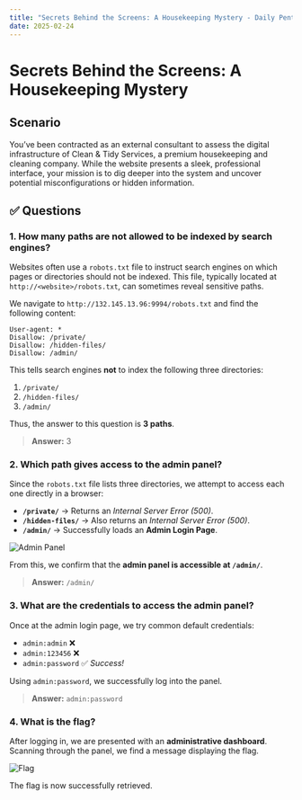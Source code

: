 ```yaml
---
title: "Secrets Behind the Screens: A Housekeeping Mystery - Daily Pentesting"
date: 2025-02-24
---
```


# Secrets Behind the Screens: A Housekeeping Mystery

## Scenario

You’ve been contracted as an external consultant to assess the digital infrastructure of Clean & Tidy Services, a
premium housekeeping and cleaning company. While the website presents a sleek, professional interface, your mission is
to dig deeper into the system and uncover potential misconfigurations or hidden information.

## ✅ Questions

### 1. How many paths are not allowed to be indexed by search engines?

Websites often use a `robots.txt` file to instruct search engines on which pages or directories should not be indexed.
This file, typically located at `http://<website>/robots.txt`, can sometimes reveal sensitive paths.

We navigate to `http://132.145.13.96:9994/robots.txt` and find the following content:

```plaintext
User-agent: *
Disallow: /private/
Disallow: /hidden-files/
Disallow: /admin/
```

This tells search engines **not** to index the following three directories:

1. `/private/`
2. `/hidden-files/`
3. `/admin/`

Thus, the answer to this question is **3 paths**.

> **Answer:** 3

### 2. Which path gives access to the admin panel?

Since the `robots.txt` file lists three directories, we attempt to access each one directly in a browser:

- **`/private/`** → Returns an *Internal Server Error (500)*.
- **`/hidden-files/`** → Also returns an *Internal Server Error (500)*.
- **`/admin/`** → Successfully loads an **Admin Login Page**.

![Admin Panel](/ctf/daily-pentesting/secrets-behind-the-screens-a-housekeeping-mystery/admin-panel.png)

From this, we confirm that the **admin panel is accessible at `/admin/`**.

> **Answer:** `/admin/`

### 3. What are the credentials to access the admin panel?

Once at the admin login page, we try common default credentials:

- `admin:admin` ❌
- `admin:123456` ❌
- `admin:password` ✅ *Success!*

Using `admin:password`, we successfully log into the panel.

> **Answer:** `admin:password`

### 4. What is the flag?

After logging in, we are presented with an **administrative dashboard**. Scanning through the panel, we find a message
displaying the flag.

![Flag](/ctf/daily-pentesting/secrets-behind-the-screens-a-housekeeping-mystery/flag.png)

The flag is now successfully retrieved.
